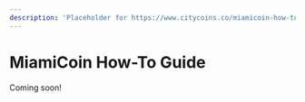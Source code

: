 ```yaml
---
description: 'Placeholder for https://www.citycoins.co/miamicoin-how-to-mine-and-stack'
---
```


# MiamiCoin How-To Guide

Coming soon!

